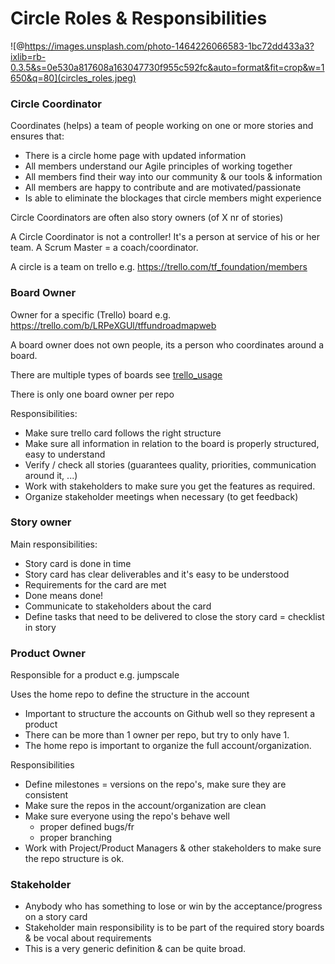 # Circle Roles & Responsibilities

![@https://images.unsplash.com/photo-1464226066583-1bc72dd433a3?ixlib=rb-0.3.5&s=0e530a817608a163047730f955c592fc&auto=format&fit=crop&w=1650&q=80](circles_roles.jpeg)


### Circle Coordinator

Coordinates (helps) a team of people working on one or more stories and ensures that:
* There is a circle home page with updated information
* All members understand our Agile principles of working together
* All members find their way into our community & our tools & information
* All members are happy to contribute and are motivated/passionate
* Is able to eliminate the blockages that circle members might experience

Circle Coordinators are often also story owners \(of X nr of stories\)

A Circle Coordinator is not a controller! It's a person at service of his or her team. A Scrum Master = a coach/coordinator.

A circle is a team on trello e.g. https://trello.com/tf_foundation/members

### Board Owner

Owner for a specific (Trello) board e.g. https://trello.com/b/LRPeXGUl/tffundroadmapweb

A board owner does not own people, its a person who coordinates around a board.

There are multiple types of boards see [trello_usage](trello_usage.md)

There is only one board owner per repo

Responsibilities:

  * Make sure trello card follows the right structure
  * Make sure all information in relation to the board is properly structured, easy to understand
  * Verify / check all stories \(guarantees quality, priorities, communication around it, ...\)
  * Work with stakeholders to make sure you get the features as required.
  * Organize stakeholder meetings when necessary (to get feedback)
  


### Story owner

Main responsibilities:

* Story card is done in time
* Story card has clear deliverables and it's easy to  be understood 
* Requirements for the card are met
* Done means done!
* Communicate to stakeholders about the card
* Define tasks that need to be delivered to close the story card = checklist in story

### Product Owner

Responsible for a product e.g. jumpscale

Uses the home repo to define the structure in the account

* Important to structure the accounts on Github well so they represent a product
* There can be more than 1 owner per repo, but try to only have 1.
* The home repo is important to organize the full account/organization.

Responsibilities

  * Define milestones = versions on the repo's, make sure they are consistent
  * Make sure the repos in the account/organization are clean
  * Make sure everyone using the repo's behave well
    * proper defined bugs/fr
    * proper branching
  * Work with Project/Product Managers & other stakeholders to make sure the repo structure is ok.



### Stakeholder

* Anybody who has something to lose or win by the acceptance/progress on a story card
* Stakeholder main responsibility is to be part of the required story boards & be vocal about requirements
* This is a very generic definition & can be quite broad.

